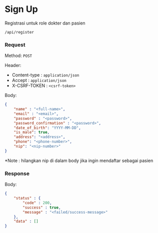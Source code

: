 # Sign Up

Registrasi untuk role dokter dan pasien

```
/api/register
```

### Request

Method: ``POST``

Header:
- Content-type : ``application/json``
- Accept : ``application/json``
- X-CSRF-TOKEN : ``<csrf-token>``

Body: 
```json
{
	"name" : "<full-name>",
	"email" : "<email>",
	"password" : "<password>",
	"password_confirmation" : "<password>",
	"date_of_birth": "YYYY-MM-DD",
	"is_male": true,
	"address": "<address>",
	"phone": "<phone-number>",
	"nip": "<nip-number>"
}
```

*Note : hilangkan nip di dalam body jika ingin mendaftar sebagai pasien
### Response

Body: 
```json
{
	"status" : {
		"code" : 200,
		"success" : true,
		"message" : "<failed/success-message>"
	},
	"data" : []
}
```

